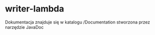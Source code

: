 # writer-lambda

Dokumentacja znajduje się w katalogu /Documentation stworzona przez narzędzie JavaDoc